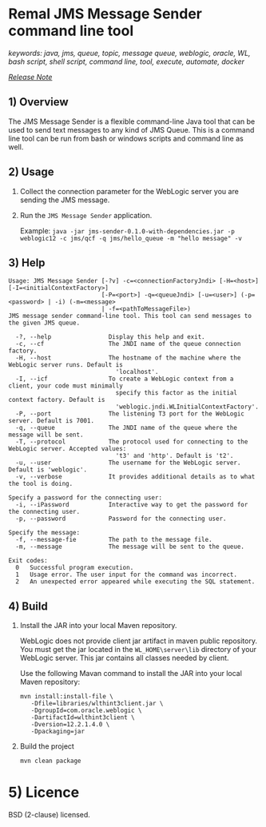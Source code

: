# Remal JMS Message Sender command line tool

_keywords: java, jms, queue, topic, message queue, weblogic, oracle, WL, bash script, shell script, command line,  tool, execute, automate, docker_

_[Release Note](release.md)_

## 1) Overview
The JMS Message Sender is a flexible command-line Java tool that can be used to send text messages to any kind of JMS Queue. This is a command line tool can be run from bash or windows scripts and command line as well.

## 2) Usage
1. Collect the connection parameter for the WebLogic server you are sending the JMS message.
1. Run the `JMS Message Sender` application.
   
   Example: `java -jar jms-sender-0.1.0-with-dependencies.jar -p weblogic12 -c jms/qcf -q jms/hello_queue -m "hello message" -v`

## 3) Help
~~~~
Usage: JMS Message Sender [-?v] -c=<connectionFactoryJndi> [-H=<host>] [-I=<initialContextFactory>]
                          [-P=<port>] -q=<queueJndi> [-u=<user>] (-p=<password> | -i) (-m=<message>
                          | -f=<pathToMessageFile>)
JMS message sender command-line tool. This tool can send messages to the given JMS queue.

  -?, --help                Display this help and exit.
  -c, --cf                  The JNDI name of the queue connection factory.
  -H, --host                The hostname of the machine where the WebLogic server runs. Default is
                              'localhost'.
  -I, --icf                 To create a WebLogic context from a client, your code must minimally
                              specify this factor as the initial context factory. Default is
                              'weblogic.jndi.WLInitialContextFactory'.
  -P, --port                The listening T3 port for the WebLogic server. Default is 7001.
  -q, --queue               The JNDI name of the queue where the message will be sent.
  -T, --protocol            The protocol used for connecting to the WebLogic server. Accepted values:
                              't3' and 'http'. Default is 't2'.
  -u, --user                The username for the WebLogic server. Default is 'weblogic'.
  -v, --verbose             It provides additional details as to what the tool is doing.

Specify a password for the connecting user:
  -i, --iPassword           Interactive way to get the password for the connecting user.
  -p, --password            Password for the connecting user.

Specify the message:
  -f, --message-fie         The path to the message file.
  -m, --message             The message will be sent to the queue.

Exit codes:
  0   Successful program execution.
  1   Usage error. The user input for the command was incorrect.
  2   An unexpected error appeared while executing the SQL statement.
~~~~

## 4) Build

1. Install the JAR into your local Maven repository.
   
   WebLogic does not provide client jar artifact in maven public repository. You must get the jar located in the `WL_HOME\server\lib` directory of your WebLogic server. This jar contains all classes needed by client.
   
   Use the following Mavan command to install the JAR into your local Maven repository:
   ~~~~
   mvn install:install-file \
      -Dfile=libraries/wlthint3client.jar \
      -DgroupId=com.oracle.weblogic \
      -DartifactId=wlthint3client \
      -Dversion=12.2.1.4.0 \
      -Dpackaging=jar
    ~~~~

1. Build the project
    ~~~~
    mvn clean package
    ~~~~

# 5) Licence
BSD (2-clause) licensed.
